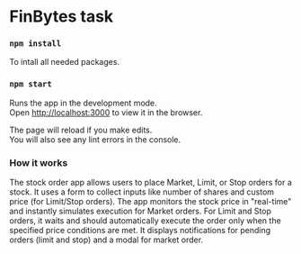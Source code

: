 # FinBytes task

### `npm install`

To intall all needed packages.

### `npm start`

Runs the app in the development mode.\
Open [http://localhost:3000](http://localhost:3000) to view it in the browser.

The page will reload if you make edits.\
You will also see any lint errors in the console.

### How it works

The stock order app allows users to place Market, Limit, or Stop orders for a stock. It uses a form to collect inputs like number of shares and custom price (for Limit/Stop orders). The app monitors the stock price in "real-time" and instantly simulates execution for Market orders. For Limit and Stop orders, it waits and should automatically execute the order only when the specified price conditions are met. It displays notifications for pending orders (limit and stop) and a modal for market order.

